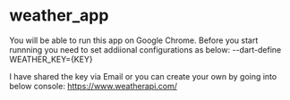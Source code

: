 # weather_app

You will be able to run this app on Google Chrome. Before you start runnning you need to set addiional configurations as below:
--dart-define WEATHER_KEY={KEY}

I have shared the key via Email or you can create your own by going into below console:
https://www.weatherapi.com/
